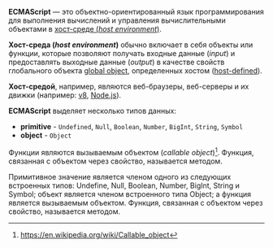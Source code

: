 **ECMAScript** — это объектно-ориентированный язык программирования для выполнения вычислений и управления вычислительными объектами в [хост-среде (*host environment*)](https://tc39.es/ecma262/multipage/overview.html#_ref_992).

**Хост-среда (*host environment*)** обычно включает в себя объекты или функции, которые позволяют получать входные данные (*input*) и предоставлять выходные данные (*output*) в качестве свойств глобального объекта [global object](https://tc39.es/ecma262/multipage/global-object.html#sec-global-object), определенных хостом ([host-defined](https://tc39.es/ecma262/multipage/overview.html#host-defined)).

**Хост-средой**, например, являются веб-браузеры, веб-серверы и их движки (например: [v8](https://v8.dev/), [Node.js](https://nodejs.org/en)).

**ECMAScript** выделяет несколько типов данных:

- **primitive** - `Undefined`, `Null`, `Boolean`, `Number`, `BigInt`, `String`, `Symbol`
- **object** - `Object`

Функции являются вызываемым объектом (*callable object*)[^1]. Функция, связанная с объектом через свойство, называется методом.

Примитивное значение является членом одного из следующих встроенных типов: Undefine, Null, Boolean, Number, BigInt, String и Symbol; объект является членом встроенного типа Object; а функция является вызываемым объектом. Функция, связанная с объектом через свойство, называется методом.

[^1]: <https://en.wikipedia.org/wiki/Callable_object>

